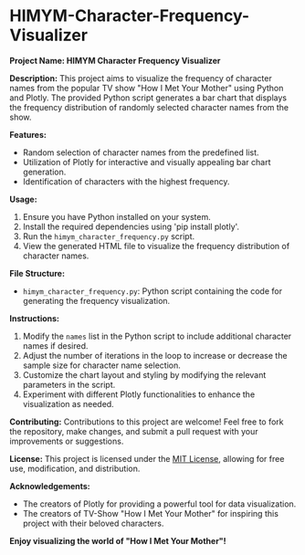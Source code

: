# HIMYM-Character-Frequency-Visualizer

**Project Name: HIMYM Character Frequency Visualizer**

**Description:**
This project aims to visualize the frequency of character names from the popular TV show "How I Met Your Mother" using Python and Plotly. The provided Python script generates a bar chart that displays the frequency distribution of randomly selected character names from the show.

**Features:**
- Random selection of character names from the predefined list.
- Utilization of Plotly for interactive and visually appealing bar chart generation.
- Identification of characters with the highest frequency.

**Usage:**
1. Ensure you have Python installed on your system.
2. Install the required dependencies using 'pip install plotly'.
3. Run the `himym_character_frequency.py` script.
4. View the generated HTML file to visualize the frequency distribution of character names.

**File Structure:**
- `himym_character_frequency.py`: Python script containing the code for generating the frequency visualization.

**Instructions:**
1. Modify the `names` list in the Python script to include additional character names if desired.
2. Adjust the number of iterations in the loop to increase or decrease the sample size for character name selection.
3. Customize the chart layout and styling by modifying the relevant parameters in the script.
4. Experiment with different Plotly functionalities to enhance the visualization as needed.

**Contributing:**
Contributions to this project are welcome! Feel free to fork the repository, make changes, and submit a pull request with your improvements or suggestions.

**License:**
This project is licensed under the [MIT License](LICENSE), allowing for free use, modification, and distribution.

**Acknowledgements:**
- The creators of Plotly for providing a powerful tool for data visualization.
- The creators of TV-Show "How I Met Your Mother" for inspiring this project with their beloved characters.

**Enjoy visualizing the world of "How I Met Your Mother"!**
